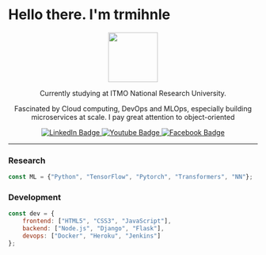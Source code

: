 # Hello there. I'm trmihnle
<div id="header" align="center">
  <img src="https://media.giphy.com/media/M9gbBd9nbDrOTu1Mqx/giphy.gif" width="100"/>
  <p>Currently studying at ITMO National Research University.</p>
  <p>Fascinated by Cloud computing, DevOps and MLOps, especially building microservices at scale. I pay great attention to object-oriented</p>
</div>

<div id="badges" align="center">
  <a href="https://www.linkedin.com/in/le-trong-minh-itmo/">
    <img src="https://img.shields.io/badge/LinkedIn-blue?style=for-the-badge&logo=linkedin&logoColor=white" alt="LinkedIn Badge"/>
  </a>
  <a href="your-youtube-URL">
    <img src="https://img.shields.io/badge/YouTube-red?style=for-the-badge&logo=youtube&logoColor=white" alt="Youtube Badge"/>
  </a>
  <a href="https://www.facebook.com/trong.minh.jr.7777777/">
    <img src="https://img.shields.io/badge/Facebook-1877F2?style=for-the-badge&logo=facebook&logoColor=white" alt="Facebook Badge"/>
  </a>
</div>

<hr/>

### Research

```javascript
const ML = {"Python", "TensorFlow", "Pytorch", "Transformers", "NN"};
```


### Development
```javascript
const dev = {
    frontend: ["HTML5", "CSS3", "JavaScript"],
    backend: ["Node.js", "Django", "Flask"],
    devops: ["Docker", "Heroku", "Jenkins"]
};
```
